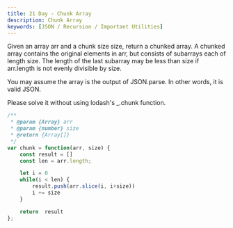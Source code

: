 ```yaml
---
title: 21 Day - Chunk Array
description: Chunk Array
keywords: [JSON / Recursion / Important Utilities]
---
```


Given an array arr and a chunk size size, return a chunked array. A chunked array contains the original elements in arr, but consists of subarrays each of length size. The length of the last subarray may be less than size if arr.length is not evenly divisible by size.

You may assume the array is the output of JSON.parse. In other words, it is valid JSON.

Please solve it without using lodash's _.chunk function.


```js
/**
 * @param {Array} arr
 * @param {number} size
 * @return {Array[]}
 */
var chunk = function(arr, size) {
    const result = []    
    const len = arr.length;

    let i = 0
    while(i < len) {
        result.push(arr.slice(i, i+size))
        i += size
    }

    return  result
};
```